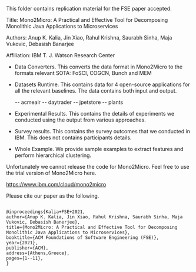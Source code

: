 This folder contains replication material for the FSE paper accepted. 

Title: Mono2Micro: A Practical and Effective Tool for Decomposing Monolithic Java Applications to Microservices

Authors: Anup K. Kalia, Jin Xiao, Rahul Krishna, Saurabh Sinha, Maja Vukovic, Debasish Banarjee

Affiliation: IBM T. J. Watson Research Center

- Data Converters. This converts the data format in Mono2Micro to the formats relevant SOTA: FoSCI, COGCN, Bunch and MEM

- Datasets Runtime. This contains data for 4 open-source applications for all the relevant baselines. The data contains both input and output. 

    -- acmeair
    -- daytrader
    -- jpetstore
    -- plants

- Experimental Results.  This contains the details of experiments we conducted using the output from various approaches.

- Survey results. This contains the survey outcomes that we conducted in IBM. This does not contains participants details.

- Whole Example. We provide sample examples to extract features and perform hierarchical clustering.


Unfortunately we cannot release the code for Mono2Micro. Feel free to use the trial version of Mono2Micro here.

https://www.ibm.com/cloud/mono2micro


Please cite our paper as the following.

```

@inproceedings{Kalia+FSE+2021,
author={Anup K. Kalia, Jin Xiao, Rahul Krishna, Saurabh Sinha, Maja Vukovic, Debasish Banerjee},
title={Mono2Micro: A Practical and Effective Tool for Decomposing Monolithic Java Applications to Microservices},
booktitle={ACM Foundations of Software Engineering (FSE)},
year={2021},
publisher={ACM},
address={Athens,Greece},
pages={1--11},
}

```
